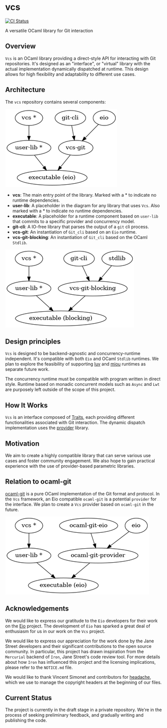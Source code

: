 # vcs

[![CI Status](https://github.com/mbarbin/vcs/workflows/ci/badge.svg)](https://github.com/mbarbin/vcs/actions/workflows/ci.yml)

A versatile OCaml library for Git interaction

## Overview

`Vcs` is an OCaml library providing a direct-style API for interacting with Git
repositories. It's designed as an "interface", or "virtual" library with the
actual implementation dynamically dispatched at runtime. This design allows for
high flexibility and adaptability to different use cases.

## Architecture

The `vcs` repository contains several components:

![Git-cli diagram](doc/diagram/gitcli.png)

- **vcs**: The main entry point of the library. Marked with a * to indicate no
  runtime dependencies.
- **user-lib**: A placeholder in the diagram for any library that uses `Vcs`.
  Also marked with a * to indicate no runtime dependencies.
- **executable**: A placeholder for a runtime component based on `user-lib` that
  commits to a specific provider and concurrency model.
- **git-cli**: A IO-free library that parses the output of a `git` cli process.
- **vcs-git**: An instantiation of `Git_cli` based on an `Eio` runtime.
- **vcs-git-blocking**: An instantiation of `Git_cli` based on the OCaml `Stdlib`.

![Stdlib diagram](doc/diagram/stdlib.png)

## Design principles

`Vcs` is designed to be backend-agnostic and concurrency-runtime independent.
It's compatible with both `Eio` and OCaml `Stdlib` runtimes. We plan to explore
the feasibility of supporting [luv](https://github.com/aantron/luv) and
[miou](https://github.com/robur-coop/miou) runtimes as separate future work.

The concurrency runtime must be compatible with program written in direct style.
Runtime based on monadic concurrent models such as `Async` and `Lwt` are
purposely left outside of the scope of this project.

## How It Works

`Vcs` is an interface composed of [Traits](doc/traits.md), each providing
different functionalities associated with Git interaction. The dynamic dispatch
implementation uses the [provider](https://github.com/mbarbin/provider) library.

## Motivation

We aim to create a highly compatible library that can serve various use cases
and foster community engagement. We also hope to gain practical experience with
the use of provider-based parametric libraries.

## Relation to ocaml-git

[ocaml-git](https://github.com/mirage/ocaml-git) is a pure OCaml implementation
of the Git format and protocol. In the `Vcs` framework, an Eio compatible
`ocaml-git` is a potential `provider` for the interface. We plan to create a
`Vcs` provider based on `ocaml-git` in the future.

![Ocaml-git diagram](doc/diagram/ocaml-git.png)

## Acknowledgements

We would like to express our gratitude to the `Eio` developers for their work on
the [Eio](https://github.com/ocaml-multicore/eio) project. The development of
`Eio` has sparked a great deal of enthusiasm for us in our work on the `Vcs`
project.

We would like to express our appreciation for the work done by the Jane Street
developers and their significant contributions to the open source community. In
particular, this project has drawn inspiration from the `Mercurial` backend of
`Iron`, Jane Street's code review tool. For more details about how `Iron` has
influenced this project and the licensing implications, please refer to the
`NOTICE.md` file.

We would like to thank Vincent Simonet and contributors for
[headache](https://github.com/Frama-C/headache), which we use to manage the
copyright headers at the beginning of our files.

## Current Status

The project is currently in the draft stage in a private repository. We're in
the process of seeking preliminary feedback, and gradually writing and
publishing the code.
